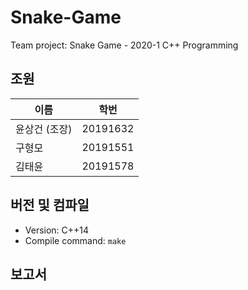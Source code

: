 # Snake-Game
Team project: Snake Game - 2020-1 C++ Programming

## 조원

| 이름          | 학번     |
|---------------|----------|
| 윤상건 (조장) | 20191632 |
| 구형모        | 20191551 |
| 김태윤        | 20191578 |

## 버전 및 컴파일

* Version: C++14
* Compile command: `make`

## 보고서

